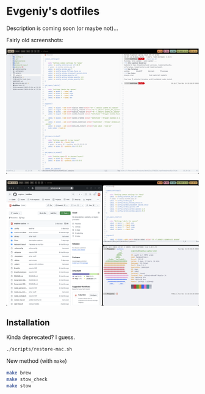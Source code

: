# Evgeniy's dotfiles

Description is coming soon (or maybe not)...

Fairly old screenshots:

![](screenshots/Screenshot%202023-11-14%20at%2022.22.54.png)

![](screenshots/Screenshot%202023-11-14%20at%2022.25.46.png)

## Installation

Kinda deprecated? I guess.

```sh
./scripts/restore-mac.sh
```

New method (with `make`)

```sh
make brew
make stow_check
make stow
```
